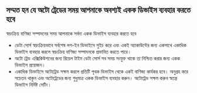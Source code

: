 ## সম্মত হন যে অটো ট্রেডের সময় আপনাকে অবশ্যই একক ডিভাইস ব্যবহার করতে হবে

স্বয়ংক্রিয় বাণিজ্য সম্পাদনের সময় আপনাকে সর্বদা একক ডিভাইস ব্যবহার করতে হবে
- ডেটা সোর্স স্বয়ংক্রিয়ভাবে সর্বশেষ লগ-ইন ডিভাইসে সুইচ করে এবং একই অ্যাকাউন্টের জন্য একসাথে একাধিক ডিভাইস ব্যবহার করলে স্বয়ংক্রিয় বাণিজ্য সম্পাদনকে প্রভাবিত করতে পারে।
- অটো ট্রেড এক্সিকিউশনের জন্য রিয়েল টাইম ডেটা সোর্স সব সময় সংযুক্ত থাকে তা নিশ্চিত করার জন্য একক ডিভাইস প্রয়োজন।
- একাধিক ডিভাইসে অটোট্রেড সক্ষম করলে প্রতিটি পৃথক ডিভাইস থেকে একই বাণিজ্য কার্যকর হবে। অনুগ্রহ করে সচেতন থাকুন এবং অটোট্রেডের জন্য শুধুমাত্র একক ডিভাইস ব্যবহার করুন। অটোট্রেড সক্ষম করুন স্বতন্ত্র ডিভাইস নির্দিষ্ট সেটিং।
